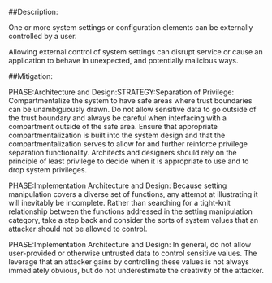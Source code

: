 ##Description:

One or more system settings or configuration elements can be externally controlled by a user.

Allowing external control of system settings can disrupt service or cause an application to behave in unexpected, and potentially malicious ways.

##Mitigation:


PHASE:Architecture and Design:STRATEGY:Separation of Privilege:
Compartmentalize the system to have safe areas where trust boundaries can be unambiguously drawn. Do not allow sensitive data to go outside of the trust boundary and always be careful when interfacing with a compartment outside of the safe area. Ensure that appropriate compartmentalization is built into the system design and that the compartmentalization serves to allow for and further reinforce privilege separation functionality. Architects and designers should rely on the principle of least privilege to decide when it is appropriate to use and to drop system privileges.

PHASE:Implementation Architecture and Design:
Because setting manipulation covers a diverse set of functions, any attempt at illustrating it will inevitably be incomplete. Rather than searching for a tight-knit relationship between the functions addressed in the setting manipulation category, take a step back and consider the sorts of system values that an attacker should not be allowed to control.

PHASE:Implementation Architecture and Design:
In general, do not allow user-provided or otherwise untrusted data to control sensitive values. The leverage that an attacker gains by controlling these values is not always immediately obvious, but do not underestimate the creativity of the attacker.

